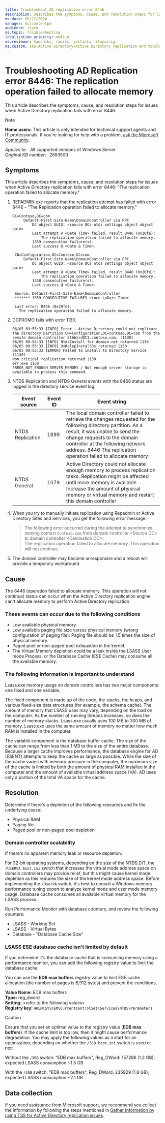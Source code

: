 ```yaml
---
title: Troubleshoot AD replication error 8446
description: Describes the symptoms, cause, and resolution steps for issues when Active Directory replication fails with error 8446.
ms.date: 05/27/2024
manager: dcscontentpm
audience: itpro
ms.topic: troubleshooting
localization_priority: medium
ms.reviewer: kaushika, raviks, justintu, itaysarig
ms.custom: sap:Active Directory\Active Directory replication and topology, csstroubleshoot
---
```

# Troubleshooting AD Replication error 8446: The replication operation failed to allocate memory

This article describes the symptoms, cause, and resolution steps for issues when Active Directory replication fails with error 8446.

> [!NOTE]
> **Home users:** This article is only intended for technical support agents and IT professionals. If you're looking for help with a problem, [ask the Microsoft Community](https://answers.microsoft.com).

_Applies to:_ &nbsp; All supported versions of Windows Server  
_Original KB number:_ &nbsp; 2693500

## Symptoms

This article describes the symptoms, cause, and resolution steps for issues when Active Directory replication fails with error 8446: "The replication operation failed to allocate memory."

1. REPADMIN.exe reports that the replication attempt has failed with error 8446 - "The Replication operation failed to allocate memory."  

   ```output
   DC=Contoso,DC=com  
        Default-First-Site-Name\DomainController via RPC  
            DC object GUID: <source DCs ntds settings object object guid>  
            Last attempt @ <Date Time> failed, result 8446 (0x20fe):  
                The replication operation failed to allocate memory.  
            1359 consecutive failure(s).  
            Last success @ <Date & Time>.  
    
    CN=Configuration,DC=Contoso,DC=com  
        Default-First-Site-Name\DomainController via RPC  
            DC object GUID: <source DCs ntds settings object object guid>  
            Last attempt @ <Date Time> failed, result 8446 (0x20fe):  
                The replication operation failed to allocate memory.  
            1358 consecutive failure(s).  
            Last success @ <Date & Time>.  
    
    Source: Default-First-Site-Name\DomainController  
    ******* 1359 CONSECUTIVE FAILURES since \<Date Time>  
    
    Last error: 8446 (0x20fe):  
      The replication operation failed to allocate memory.  
    ```
2. DCPROMO fails with error 1130.

    ```output
    06/05 09:55:33 [INFO] Error - Active Directory could not replicate the directory partition CN=Configuration,DC=contoso,DC=com from the remote domain controller 5thWardDC1.contoso.com. (1130)  
    06/05 09:55:33 [INFO] NtdsInstall for domain.net returned 1130  
    06/05 09:55:33 [INFO] DsRolepInstallDs returned 1130  
    06/05 09:55:33 [ERROR] Failed to install to Directory Service (1130)  
    Non critical replication returned 1130  
    err.exe 1130  
    ERROR_NOT_ENOUGH_SERVER_MEMORY / Not enough server storage is available to process this command.
    ```

3. NTDS Replication and NTDS General events with the 8466 status are logged in the directory service event log.  

    | Event source| Event ID| Event string |
    |---|---|---|
    | NTDS Replication| 1699| The local domain controller failed to retrieve the changes requested for the following directory partition. As a result, it was unable to send the change requests to the domain controller at the following network address. 8446 The replication operation failed to allocate memory |
    | NTDS General| 1079| Active Directory could not allocate enough memory to process replication tasks. Replication might be affected until more memory is available Increase the amount of physical memory or virtual memory and restart this domain controller |

4. When you try to manually initiate replication using Repadmin or Active Directory Sites and Services, you get the following error message:

    > The following error occurred during the attempt to synchronize naming context `Contoso.com` from domain controller \<Source DC> to domain controller \<Destination DC>:  
    The replication operation failed to allocate memory. This operation will not continue.  

5. The domain controller may become unresponsive and a reboot will provide a temporary workaround.  

## Cause

The 8446 (operation failed to allocate memory. This operation will not continue) status can occur when the Active Directory replication engine can't allocate memory to perform Active Directory replication.

### These events can occur due to the following conditions

- Low available physical memory.
- Low available paging file size versus physical memory (wrong configuration of paging file): Paging file should be 1.5 times the size of physical memory.
- Paged pool or non-paged pool exhaustion in the kernel.  
- The Virtual Memory depletion could be a leak inside the LSASS User mode Process, or the Database Cache (ESE Cache) may consume all the available memory.  

### The following information is important to understand

Lsass.exe memory usage on domain controllers has two major components: one fixed and one variable.

The fixed component is made up of the code, the stacks, the heaps, and various fixed-size data structures (for example, the schema cache). The amount of memory that LSASS uses may vary, depending on the load on the computer. As the number of running threads increases, so does the number of memory stacks. Lsass.exe usually uses 100 MB to 300 MB of memory. Lsass.exe uses the same amount of memory no matter how much RAM is installed in the computer.

The variable component is the database buffer cache. The size of the cache can range from less than 1 MB to the size of the entire database. Because a larger cache improves performance, the database engine for AD (ESENT) attempts to keep the cache as large as possible. While the size of the cache varies with memory pressure in the computer, the maximum size of the cache is limited by both the amount of physical RAM installed in the computer and the amount of available virtual address space (VA). AD uses only a portion of the total VA space for the cache.

## Resolution

Determine if there's a depletion of the following resources and fix the underlying cause:

- Physical RAM
- Paging file
- Paged pool or non-paged pool depletion

### Domain controller scalability

If there's no apparent memory leak or resource depletion:

For 32-bit operating systems, depending on the size of the NTDS.DIT, the `/USERVA boot.ini` switch that increases the virtual mode address space on domain controllers may provide relief, but this might cause kernel mode depletion as this reduces the size of the kernel mode address space. Before implementing the `/UserVA` switch, it's best to consult a Windows memory performance tuning expert to analyze kernel mode and user mode memory usage.
Database cache consumes all available virtual memory for the LSASS process.  

Run Performance Monitor with database counters, and review the following counters:

- LSASS - Working Set
- LSASS - Virtual Bytes
- Database - "Database Cache Size"

### LSASS ESE database cache isn't limited by default

If you determine it's the database cache that is consuming memory using a performance monitor, you can add the following registry value to limit the database cache.

You can use the **EDB max buffers** registry value to limit ESE cache allocation (the number of pages is 8,912 bytes) and prevent the conditions.

**Value Name:** EDB max buffers  
**Type:** reg_dword  
**Setting:** \<refer to the following values>  
**Registry key:** `HKLM\SYSTEM\CurrentControlSet\Services\NTDS\Parameters`  

> [!CAUTION]
> Ensure that you set an optimal value to the registry value (**EDB max buffers**). If the cache limit is too low, then it might cause performance degradation.
You may apply the following values as a start for an optimization, depending on whether the `/3GB boot.ini` switch is used or not:
>
> Without the `/3GB` switch: "EDB max buffers", Reg_DWord: 157286 (1.2 GB); expected LSASS consumption ~1.5 GB
>
> With the `/3GB` switch: "EDB max buffers", Reg_DWord: 235929 (1.8 GB); expected LSASS consumption ~2.1 GB

## Data collection

If you need assistance from Microsoft support, we recommend you collect the information by following the steps mentioned in [Gather information by using TSS for Active Directory replication issues](../../windows-client/windows-troubleshooters/gather-information-using-tss-ad-replication.md).
